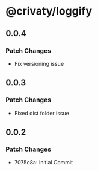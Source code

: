 # @crivaty/loggify

## 0.0.4

### Patch Changes

- Fix versioning issue

## 0.0.3

### Patch Changes

- Fixed dist folder issue

## 0.0.2

### Patch Changes

- 7075c8a: Initial Commit
